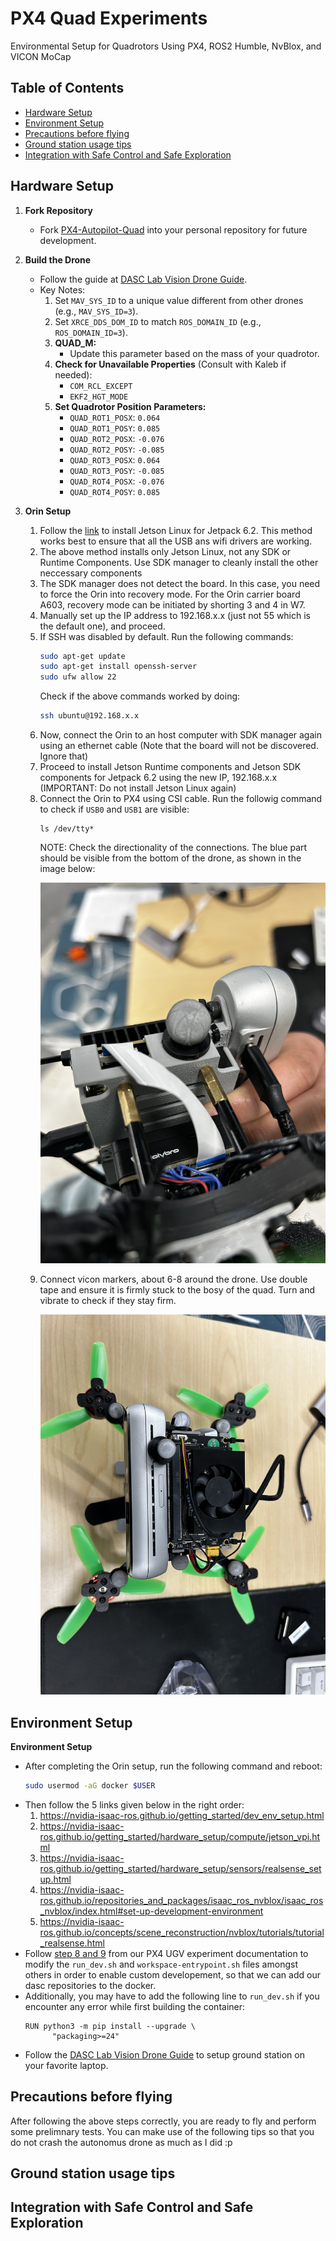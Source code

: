# PX4 Quad Experiments

Environmental Setup for Quadrotors Using PX4, ROS2 Humble, NvBlox, and VICON MoCap

## Table of Contents
- [Hardware Setup](#hardware-setup)
- [Environment Setup](#environment-setup)
- [Precautions before flying](#precautions-before-flying)
- [Ground station usage tips](#ground-station-usage-tips)
- [Integration with Safe Control and Safe Exploration](#integration-with-safe-control-and-safe-exploration)
  
## Hardware Setup

1. **Fork Repository**
   - Fork [PX4-Autopilot-Quad](https://github.com/RahulHKumar/PX4-Autopilot-Quad) into your personal repository for future development.

2. **Build the Drone**
   - Follow the guide at [DASC Lab Vision Drone Guide](https://dasc-lab.github.io/robot-framework/vision_drone/vision_drone_guide.html).
   - Key Notes:
     1. Set `MAV_SYS_ID` to a unique value different from other drones (e.g., `MAV_SYS_ID=3`).
     2. Set `XRCE_DDS_DOM_ID` to match `ROS_DOMAIN_ID` (e.g., `ROS_DOMAIN_ID=3`).
     3. **QUAD_M:**
        - Update this parameter based on the mass of your quadrotor.
     4. **Check for Unavailable Properties** (Consult with Kaleb if needed):
        - `COM_RCL_EXCEPT`
        - `EKF2_HGT_MODE`
     5. **Set Quadrotor Position Parameters:**
        - `QUAD_ROT1_POSX`: `0.064`
        - `QUAD_ROT1_POSY`: `0.085`
        - `QUAD_ROT2_POSX`: `-0.076`
        - `QUAD_ROT2_POSY`: `-0.085`
        - `QUAD_ROT3_POSX`: `0.064`
        - `QUAD_ROT3_POSY`: `-0.085`
        - `QUAD_ROT4_POSX`: `-0.076`
        - `QUAD_ROT4_POSY`: `0.085`

3. **Orin Setup**

     1. Follow the [link](https://wiki.seeedstudio.com/reComputer_A603_Flash_System/) to install Jetson Linux for Jetpack 6.2. This method works best to ensure that all the USB ans wifi drivers are working.
     2. The above method installs only Jetson Linux, not any SDK or Runtime Components. Use SDK manager to cleanly install the other neccessary components
     1. The SDK manager does not detect the board. In this case, you need to force the Orin into recovery mode. For the Orin carrier board A603, recovery mode can be initiated by shorting 3 and 4 in W7.
     3. Manually set up the IP address to 192.168.x.x (just not 55 which is the default one), and proceed.
     4. If SSH was disabled by default. Run the following commands:
        ```bash
        sudo apt-get update
        sudo apt-get install openssh-server
        sudo ufw allow 22
        ```
          Check if the above commands worked by doing:
          ```bash
          ssh ubuntu@192.168.x.x
          ```
     5. Now, connect the Orin to an host computer with SDK manager again using an ethernet cable (Note that the board will not be discovered. Ignore that)
     6. Proceed to install Jetson Runtime components and Jetson SDK components for Jetpack 6.2 using the new IP, 192.168.x.x (IMPORTANT: Do not install Jetson Linux again)
     7. Connect the Orin to PX4 using CSI cable. Run the followig command to check if ```USB0``` and ```USB1``` are visible:
        ```
        ls /dev/tty*
        ```
        NOTE: Check the directionality of the connections. The blue part should be visible from the bottom of the drone, as shown in the image below:
        <p align="center">
           <img src="https://github.com/RahulHKumar/px4_quad_exp/blob/main/media/ttyusb_cable.jpg" alt="Title Image" width="500"/>
         </p>
     9. Connect vicon markers, about 6-8 around the drone. Use double tape and ensure it is firmly stuck to the bosy of the quad. Turn and vibrate to check if they stay firm.
         <p align="center">
           <img src="https://github.com/RahulHKumar/px4_quad_exp/blob/main/media/vicon_markers.jpg" alt="Title Image" width="500"/>
         </p>


## Environment Setup

**Environment Setup**
- After completing the Orin setup, run the following command and reboot:
  ```bash
  sudo usermod -aG docker $USER
  ```
- Then follow the 5 links given below in the right order:
  1. https://nvidia-isaac-ros.github.io/getting_started/dev_env_setup.html
  2. https://nvidia-isaac-ros.github.io/getting_started/hardware_setup/compute/jetson_vpi.html
  3. https://nvidia-isaac-ros.github.io/getting_started/hardware_setup/sensors/realsense_setup.html
  4. https://nvidia-isaac-ros.github.io/repositories_and_packages/isaac_ros_nvblox/isaac_ros_nvblox/index.html#set-up-development-environment
  5. https://nvidia-isaac-ros.github.io/concepts/scene_reconstruction/nvblox/tutorials/tutorial_realsense.html
- Follow [step 8 and 9](https://github.com/tkkim-robot/px4_ugv_exp/tree/main) from our PX4 UGV experiment documentation to modify the ```run_dev.sh``` and ```workspace-entrypoint.sh``` files amongst others in order to enable custom developement, so that we can add our dasc repositories to the docker.
- Additionally, you may have to add the following line to ```run_dev.sh``` if you encounter any error while first building the container:
  ```
  RUN python3 -m pip install --upgrade \
        "packaging>=24"
  ```
- Follow the [DASC Lab Vision Drone Guide](https://dasc-lab.github.io/robot-framework/vision_drone/vision_drone_guide.html) to setup ground station on your favorite laptop.


## Precautions before flying

After following the above steps correctly, you are ready to fly and perform some prelimnary tests. You can make use of the following tips so that you do not crash the autonomus drone as much as I did :p 

## Ground station usage tips


## Integration with Safe Control and Safe Exploration

